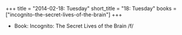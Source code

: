 +++
title = "2014-02-18: Tuesday"
short_title = "18: Tuesday"
books = ["incognito-the-secret-lives-of-the-brain"]
+++


* Book: Incognito: The Secret Lives of the Brain /f/
